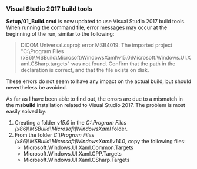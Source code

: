 ### Visual Studio 2017 build tools
**Setup/01_Build.cmd** is now updated to use Visual Studio 2017 build tools. When running the command file, error messages may occur at the beginning of the run, similar to the following:

> DICOM.Universal.csproj: error MSB4019: The imported project "C:\Program Files (x86)\MSBuild\Microsoft\WindowsXaml\v15.0\Microsoft.Windows.UI.Xaml.CSharp.targets" was not found. Confirm that the path in the <Import> declaration is correct, and that the file exists on disk.

These errors do not seem to have any impact on the actual build, but should nevertheless be avoided.

As far as I have been able to find out, the errors are due to a mismatch in the **msbuild** installation related to Visual Studio 2017. The problem is most easily solved by:

1. Creating a folder *v15.0* in the *C:\Program Files (x86)\MSBuild\Microsoft\WindowsXaml* folder.
2. From the folder *C:\Program Files (x86)\MSBuild\Microsoft\WindowsXaml\v14.0*, copy the following files:
    * Microsoft.Windows.UI.Xaml.Common.Targets
    * Microsoft.Windows.UI.Xaml.CPP.Targets
    * Microsoft.Windows.UI.Xaml.CSharp.Targets